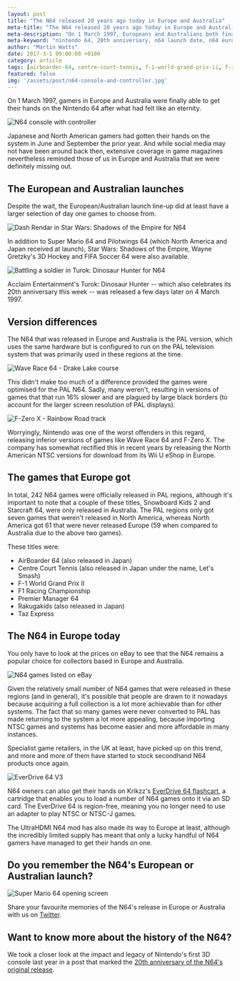 ```yaml
---
layout: post
title: "The N64 released 20 years ago today in Europe and Australia"
meta-title: "The N64 released 20 years ago today in Europe and Australia"
meta-description: "On 1 March 1997, Europeans and Australians both finally got their hands on the Nintendo 64 after a lengthy wait."
meta-keyword: "nintendo 64, 20th anniversary, n64 launch date, n64 european release date, n64 europe"
author: "Martin Watts"
date: 2017-3-1 09:00:00 +0100
category: article
tags: [airboarder-64, centre-court-tennis, f-1-world-grand-prix-ii, f-zero-x, f1-racing-championship, fifa-soccer-64, pilotwings-64, premier-manager-64, rakugakids, snowboard-kids-2, starcraft-64, star-wars-shadows-of-the-empire, super-mario-64, taz-express, turok-dinosaur-hunter, wave-race-64, wayne-gretzkys-3d-hockey]
featured: false
img: '/assets/post/n64-console-and-controller.jpg'
---
```

On 1 March 1997, gamers in Europe and Australia were finally able to get their hands on the Nintendo 64 after what had felt like an eternity.

![N64 console with controller](/assets/post/n64-console-and-controller.jpg)

Japanese and North American gamers had gotten their hands on the system in June and September the prior year. And while social media may not have been around back then, extensive coverage in game magazines nevertheless reminded those of us in Europe and Australia that we were definitely missing out. 

## The European and Australian launches ##

Despite the wait, the European/Australian launch line-up did at least have a larger selection of day one games to choose from. 

![Dash Rendar in Star Wars: Shadows of the Empire for N64](/assets/images/games/star-wars-shadows-of-the-empire/star-wars-shadows-of-the-empire-n64-dash-rendar.jpg)

In addition to Super Mario 64 and Pilotwings 64 (which North America and Japan received at launch), Star Wars: Shadows of the Empire, Wayne Gretzky's 3D Hockey and FIFA Soccer 64 were also available.

![Battling a soldier in Turok: Dinosaur Hunter for N64](/assets/images/games/turok-dinosaur-hunter/turok-dinosaur-hunter-campaigner-soldier.jpg)

Acclaim Entertainment's Turok: Dinosaur Hunter -- which also celebrates its 20th anniversary this week -- was released a few days later on 4 March 1997.

## Version differences ##

The N64 that was released in Europe and Australia is the PAL version, which uses the same hardware but is configured to run on the PAL television system that was primarily used in these regions at the time.

![Wave Race 64 - Drake Lake course](/assets/images/games/wave-race-64/wave-race-64-drake-lake.jpg)

This didn't make too much of a difference provided the games were optimised for the PAL N64. Sadly, many weren't, resulting in versions of games that that run 16% slower and are plagued by large black borders (to account for the larger screen resolution of PAL displays).

![F-Zero X - Rainbow Road track](/assets/images/games/f-zero-x/f-zero-x-n64-rainbow-road.jpg)

Worryingly, Nintendo was one of the worst offenders in this regard, releasing inferior versions of games like Wave Race 64 and F-Zero X. The company has somewhat rectified this in recent years by releasing the North American NTSC versions for download from its Wii U eShop in Europe.

## The games that Europe got ##

In total, 242 N64 games were officially released in PAL regions, although it's important to note that a couple of these titles, Snowboard Kids 2 and Starcraft 64, were only released in Australia. The PAL regions only got seven games that weren't released in North America, whereas North America got 61 that were never released Europe (59 when compared to Australia due to the above two games).

These titles were:

- AirBoarder 64 (also released in Japan)
- Centre Court Tennis (also released in Japan under the name, Let's Smash)
- F-1 World Grand Prix II
- F1 Racing Championship
- Premier Manager 64
- Rakugakids (also released in Japan)
- Taz Express

## The N64 in Europe today ##

You only have to look at the prices on eBay to see that the N64 remains a popular choice for collectors based in Europe and Australia.

![N64 games listed on eBay](/assets/post/ebay-n64-listings.JPG)

Given the relatively small number of N64 games that were released in these regions (and in general), it's possible that people are drawn to it nowadays because acquiring a full collection is a lot more achievable than for other systems. The fact that so many games were never converted to PAL has made returning to the system a lot more appealing, because importing NTSC games and systems has become easier and more affordable in many instances.

Specialist game retailers, in the UK at least, have picked up on this trend, and more and more of them have started to stock secondhand N64 products once again.

![EverDrive 64 V3](/assets/post/everdrive-64-in-n64.jpg)

N64 owners can also get their hands on Krikzz's [EverDrive 64 flashcart](/article/2017/01/29/everdrive-64-guide-what-is-it-and-should-you-buy-one.html), a cartridge that enables you to load a number of N64 games onto it via an SD card. The EverDrive 64 is region-free, meaning you no longer need to use an adapter to play NTSC or NTSC-J games.

The UltraHDMI N64 mod has also made its way to Europe at least, although the incredibly limited supply has meant that only a lucky handful of N64 gamers have managed to get their hands on one.

## Do you remember the N64's European or Australian launch? ##

![Super Mario 64 opening screen](/assets/images/games/super-mario-64/super-mario-64-face-screen.jpg)

Share your favourite memories of the N64's release in Europe or Australia with us on [Twitter](http://www.twitter.com/n64gamers).

## Want to know more about the history of the N64? ##

We took a closer look at the impact and legacy of Nintendo's first 3D console last year in a post that marked the [20th anniversary of the N64's original release](/article/2016/06/18/20years-of-n64.html).